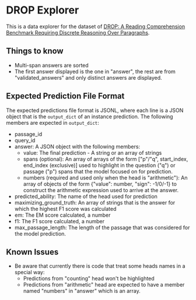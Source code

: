 # DROP Explorer

This is a data explorer for the dataset of [DROP: A Reading Comprehension Benchmark Requiring Discrete Reasoning Over Paragraphs](https://allennlp.org/drop).

## Things to know

- Multi-span answers are sorted
- The first answer displayed is the one in "answer", the rest are from "validated_answers" and only distinct answers are displayed. 

## Expected Prediction File Format

The expected predictions file format is JSONL, where each line is a JSON object that is the `output_dict` of an instance prediction.
The following members are expected in `output_dict`:
- passage_id
- query_id
- answer: A JSON object with the following members:
    - value: The final prediction - A string or an array of strings
    - spans (optional): An array of arrays of the form ["p"/"q", start_index, end_index (exclusive)] used to highlight in the question ("q") or passage ("p") spans that the model focused on for prediction.
    - numbers (required and used only when the head is "arithmetic"): An array of objects of the form {"value": number, "sign": -1/0/-1} to construct the arithmetic expression used to arrive at the answer.
- predicted_ability: The name of the head used for prediction 
- maximizing_ground_truth: An array of strings that is the answer for which the highest F1 score was calculated
- em: The EM score calculated, a number
- f1: The F1 score calculated, a number
- max_passage_length: The length of the passage that was considered for the model prediction.

## Known Issues

- Be aware that currently there is code that treat some heads names in a special way:
    - Predictions from "counting" head won't be highlighted
    - Predictions from "arithmetic" head are expected to have a member named "numbers" in "answer" which is an array.

